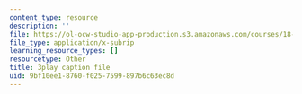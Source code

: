 ```yaml
---
content_type: resource
description: ''
file: https://ol-ocw-studio-app-production.s3.amazonaws.com/courses/18-086-mathematical-methods-for-engineers-ii-spring-2006/9bf10ee18760f0257599897b6c63ec8d_S6dw885-SZI.srt
file_type: application/x-subrip
learning_resource_types: []
resourcetype: Other
title: 3play caption file
uid: 9bf10ee1-8760-f025-7599-897b6c63ec8d
---
```

